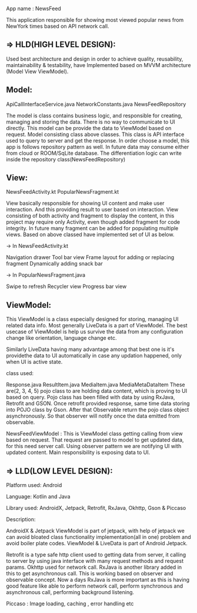 App name : NewsFeed

This application responsible for showing most viewed popular news from NewYork times based on API network call.

=> HLD(HIGH LEVEL DESIGN):
-------------------------
Used best architecture and design in order to achieve quality, reusability, maintainability  & testability, have
Implemented based on MVVM architecture (Model View ViewModel).

Model:
-----
ApiCallInterfaceService.java
NetworkConstants.java
NewsFeedRepository

The model is class contains business logic, and responsible for creating, managing and storing the data.
There is no way to communicate to UI directly. This model can be provide the data to ViewModel based on request.
Model consisting class above classes. This class is API interface used to query to server and get the response.
In order choose a model, this app is follows repository pattern as well. In future data may consume either from
cloud or ROOM/SqLite database. The differentiation logic can write inside the repository class(NewsFeedRepository)



View:
----
NewsFeedActivity.kt
PopularNewsFragment.kt 

View basically responsible for showing UI content and make user interaction. And this providing result to user 
based on interaction. View consisting of both activity and fragment to display the content, in this project may
require only Activity, even though added fragment for code integrity. In future many fragment can be added for
populating multiple views. Based on above classed have implemented set of UI as below.

-> In NewsFeedActivity.kt

Navigation drawer
Tool bar view
Frame layout for adding or replacing fragment
Dynamically adding snack bar

-> In PopularNewsFragment.java

Swipe to refresh
Recycler view
Progress bar view



ViewModel:
---------
This ViewModel is a class especially designed for storing, managing UI related data info. Most generally LiveData
is a part of ViewModel. The best usecase of ViewModel is help us survive the data from any configuration change
like orientation, language change etc. 

Similarly LiveData having many advantage among that best one is it's providethe data to UI automatically in case
any updation  happened, only when UI is active state.

class used:

Response.java
ResultItem.java
MediaItem.java
MediaMetaDataItem
These are(2, 3, 4, 5) pojo class to are holding data content, which is proving to UI based on query. Pojo class
has been filled with data by using RxJava, Retrofit and GSON. Once retrofit provided response, same time data 
storing into POJO class by Gson. After that Observable return the pojo class object asynchronously. So that 
observer will notify once the data emitted from observable.

NewsFeedViewModel : This is ViewModel class getting calling from view based on request. That request are passed
to model to get updated data, for this need server call. Using observer pattern we are notifying UI with updated 
content. Main responsibility is exposing data to UI.





=> LLD(LOW LEVEL DESIGN):
------------------------

Platform used: Android

Language: Kotlin and Java

Library used: AndroidX, Jetpack, Retrofit, RxJava, Okhttp, Gson & Piccaso

Description:

AndroidX & Jetpack
ViewModel is part of jetpack, with help of jetpack we can avoid bloated class functionality implementation(all in
one) problem and avoid boiler plate codes. ViewModel & LiveData is part of Android Jetpack.

Retrofit is a type safe http client used to getting data from server, it calling to server by using java interface
with many request methods and request params. Okhttp used for network call. RxJava is another library added in this
to get asynchronous call. This is working based on observer and observable concept. Now a days RxJava is more important
as this is having good feature like able to perform network call, perform synchronous and asynchronous call, performing background listening.

Piccaso : Image loading, caching , error handling etc

